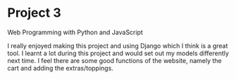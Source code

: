 # Project 3

Web Programming with Python and JavaScript

I really enjoyed making this project and using Django which I think is a great tool. I learnt a lot during this project and would set out my models differently next time. I feel there are some good functions of the website, namely the cart and adding the extras/toppings.
